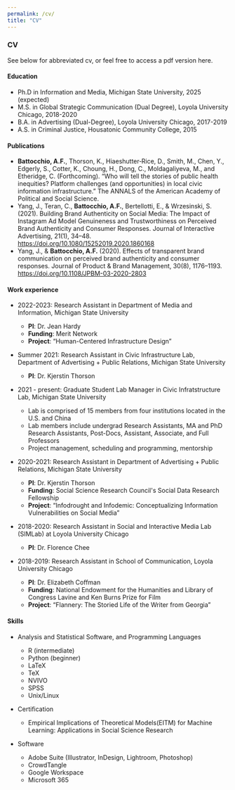 ```yaml
---
permalink: /cv/
title: "CV"
---
```

### CV

See below for abbreviated cv, or feel free to access a pdf version here.

#### Education
- Ph.D in Information and Media, Michigan State University, 2025 (expected)
- M.S. in Global Strategic Communication (Dual Degree), Loyola University Chicago, 2018-2020
- B.A. in Advertising (Dual-Degree), Loyola University Chicago, 2017-2019
- A.S. in Criminal Justice, Housatonic Community College, 2015

#### Publications
- **Battocchio, A.F.**, Thorson, K., Hiaeshutter‑Rice, D., Smith, M., Chen, Y., Edgerly, S., Cotter, K., Choung, H., Dong, C., Moldagaliyeva, M., and Etheridge, C. (Forthcoming). “Who will tell the stories of public health inequities? Platform challenges (and opportunities) in local civic information infrastructure.” The ANNALS of the American Academy of Political and Social Science.
- Yang, J., Teran, C., **Battocchio, A.F.**, Bertellotti, E., & Wrzesinski, S. (2021). Building Brand Authenticity on Social Media: The Impact of Instagram Ad Model Genuineness and Trustworthiness on Perceived Brand Authenticity and Consumer Responses. Journal of Interactive Advertising, 21(1), 34–48. https://doi.org/10.1080/15252019.2020.1860168
- Yang, J., & **Battocchio, A.F.** (2020). Effects of transparent brand communication on perceived brand authenticity and consumer responses. Journal of Product & Brand Management, 30(8), 1176–1193. https://doi.org/10.1108/JPBM-03-2020-2803


#### Work experience
- 2022-2023: Research Assistant in Department of Media and Information,  Michigan State University
  - <b>PI</b>: Dr. Jean Hardy
  - <b>Funding</b>: Merit Network
  - <b>Project</b>: “Human-Centered Infrastructure Design”

- Summer 2021: Research Assistant in Civic Infrastructure Lab, Department of Advertising + Public Relations, Michigan State University
  - <b>PI</b>: Dr. Kjerstin Thorson

- 2021 - present: Graduate Student Lab Manager in Civic Infratstructure Lab, Michigan State University
  - Lab is comprised of 15 members from four institutions located in the U.S. and China
  - Lab members include undergrad Research Assistants, MA and PhD Research Assistants, Post-Docs, Assistant, Associate, and Full Professors
  - Project management, scheduling and programming, mentorship

- 2020-2021: Research Assistant in Department of Advertising + Public Relations, Michigan State University
  - <b>PI</b>: Dr. Kjerstin Thorson
  - <b>Funding</b>: Social Science Research Council's Social Data Research Fellowship
  - <b>Project</b>: “Infodrought and Infodemic: Conceptualizing Information Vulnerabilities on Social Media”

- 2018-2020: Research Assistant in Social and Interactive Media Lab (SIMLab) at Loyola University Chicago
  - <b>PI</b>: Dr. Florence Chee

- 2018-2019: Research Assistant in School of Communication, Loyola University Chicago
  - <b>PI</b>: Dr. Elizabeth Coffman
  - <b>Funding</b>: National Endowment for the Humanities and Library of Congress Lavine and Ken Burns Prize for Film
  - <b>Project</b>: “Flannery: The Storied Life of the Writer from Georgia”

#### Skills
- Analysis and Statistical Software, and Programming Languages
  - R (intermediate)
  - Python (beginner)
  - LaTeX
  - TeX
  - NVIVO
  - SPSS
  - Unix/Linux

- Certification
  - Empirical Implications of Theoretical Models(EITM) for Machine Learning: Applications in Social Science Research

- Software
  - Adobe Suite (Illustrator, InDesign, Lightroom, Photoshop)
  - CrowdTangle
  - Google Workspace
  - Microsoft 365




